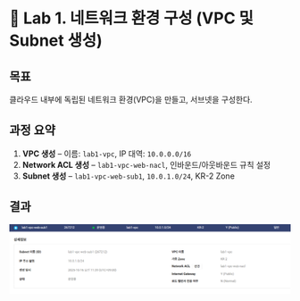 # 🧱 Lab 1. 네트워크 환경 구성 (VPC 및 Subnet 생성)

## 목표
클라우드 내부에 독립된 네트워크 환경(VPC)을 만들고, 서브넷을 구성한다.

## 과정 요약
1. **VPC 생성** – 이름: `lab1-vpc`, IP 대역: `10.0.0.0/16`
2. **Network ACL 생성** – `lab1-vpc-web-nacl`, 인바운드/아웃바운드 규칙 설정
3. **Subnet 생성** – `lab1-vpc-web-sub1`, `10.0.1.0/24`, KR-2 Zone

## 결과
![VPC Diagram](/images/web_subnet.png)



